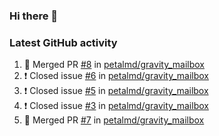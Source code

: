 ### Hi there 👋


### Latest GitHub activity
<!--START_SECTION:activity-->
1. 🎉 Merged PR [#8](https://github.com/petalmd/gravity_mailbox/pull/8) in [petalmd/gravity_mailbox](https://github.com/petalmd/gravity_mailbox)
2. ❗️ Closed issue [#6](https://github.com/petalmd/gravity_mailbox/issues/6) in [petalmd/gravity_mailbox](https://github.com/petalmd/gravity_mailbox)
3. ❗️ Closed issue [#5](https://github.com/petalmd/gravity_mailbox/issues/5) in [petalmd/gravity_mailbox](https://github.com/petalmd/gravity_mailbox)
4. ❗️ Closed issue [#3](https://github.com/petalmd/gravity_mailbox/issues/3) in [petalmd/gravity_mailbox](https://github.com/petalmd/gravity_mailbox)
5. 🎉 Merged PR [#7](https://github.com/petalmd/gravity_mailbox/pull/7) in [petalmd/gravity_mailbox](https://github.com/petalmd/gravity_mailbox)
<!--END_SECTION:activity-->

<!--
**Bhacaz/bhacaz** is a ✨ _special_ ✨ repository because its `README.md` (this file) appears on your GitHub profile.

Here are some ideas to get you started:

- 🔭 I’m currently working on ...
- 🌱 I’m currently learning ...
- 👯 I’m looking to collaborate on ...
- 🤔 I’m looking for help with ...
- 💬 Ask me about ...
- 📫 How to reach me: ...
- 😄 Pronouns: ...
- ⚡ Fun fact: ...
-->
